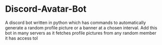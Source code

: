 # Discord-Avatar-Bot
A discord bot written in python which has commands to automatically generate a random profile picture or a banner at a chosen interval. Add this bot in many servers as it fetches profile pictures from any random member it has access tol
